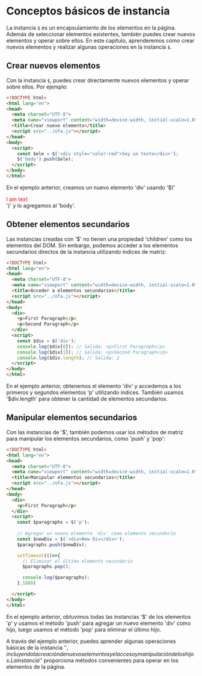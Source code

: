 # Conceptos básicos de instancia

La instancia `$` es un encapsulamiento de los elementos en la página. Además de seleccionar elementos existentes, también puedes crear nuevos elementos y operar sobre ellos. En este capítulo, aprenderemos cómo crear nuevos elementos y realizar algunas operaciones en la instancia `$`.

## Crear nuevos elementos

Con la instancia `$`, puedes crear directamente nuevos elementos y operar sobre ellos. Por ejemplo:

```html
<!DOCTYPE html>
<html lang="en">
<head>
  <meta charset="UTF-8">
  <meta name="viewport" content="width=device-width, initial-scale=1.0">
  <title>Crear nuevo elemento</title>
  <script src="../ofa.js"></script>
</head>
<body>
  <script>
    const $ele = $('<div style="color:red">Soy un texto</div>');
    $('body').push($ele);
  </script>
</body>
</html>
```

En el ejemplo anterior, creamos un nuevo elemento 'div' usando '$('<div style="color:red">I am text</div>')' y lo agregamos al 'body'.

## Obtener elementos secundarios

Las instancias creadas con '$' no tienen una propiedad 'children' como los elementos del DOM. Sin embargo, podemos acceder a los elementos secundarios directos de la instancia utilizando índices de matriz:

```html
<!DOCTYPE html>
<html lang="en">
<head>
  <meta charset="UTF-8">
  <meta name="viewport" content="width=device-width, initial-scale=1.0">
  <title>Acceder a elementos secundarios</title>
  <script src="../ofa.js"></script>
</head>
<body>
  <div>
    <p>First Paragraph</p>
    <p>Second Paragraph</p>
  </div>
  <script>
    const $div = $('div');
    console.log($div[0]); // Salida: <p>First Paragraph</p>
    console.log($div[1]); // Salida: <p>Second Paragraph</p>
    console.log($div.length); // Salida: 2
  </script>
</body>
</html>
```

En el ejemplo anterior, obtenemos el elemento 'div' y accedemos a los primeros y segundos elementos 'p' utilizando índices. También usamos '$div.length' para obtener la cantidad de elementos secundarios.

## Manipular elementos secundarios

Con las instancias de '$', también podemos usar los métodos de matriz para manipular los elementos secundarios, como 'push' y 'pop':

```html
<!DOCTYPE html>
<html lang="en">
<head>
  <meta charset="UTF-8">
  <meta name="viewport" content="width=device-width, initial-scale=1.0">
  <title>Manipular elementos secundarios</title>
  <script src="../ofa.js"></script>
</head>
<body>
  <div>
    <p>First Paragraph</p>
  </div>
  <script>
    const $paragraphs = $('p');
    
    // Agregar un nuevo elemento 'div' como elemento secundario
    const $newDiv = $('<div>New Div</div>');
    $paragraphs.push($newDiv);

    setTimeout(()=>{
      // Eliminar el último elemento secundario
      $paragraphs.pop();

      console.log($paragraphs);
    },1000)

  </script>
</body>
</html>
```

En el ejemplo anterior, obtuvimos todas las instancias '$' de los elementos 'p' y usamos el método 'push' para agregar un nuevo elemento 'div' como hijo, luego usamos el método 'pop' para eliminar el último hijo.

A través del ejemplo anterior, puedes aprender algunas operaciones básicas de la instancia '$', incluyendo la creación de nuevos elementos y el acceso y manipulación de los hijos. La instancia '$' proporciona métodos convenientes para operar en los elementos de la página.


